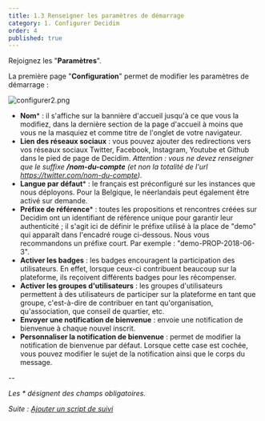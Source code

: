 ```yaml
---
title: 1.3 Renseigner les paramètres de démarrage
category: 1. Configurer Decidim
order: 4
published: true
---
```

Rejoignez les "**Paramètres**".

La première page "**Configuration**" permet de modifier les paramètres de démarrage :

![configurer2.png]({{site.baseurl}}/images/configurer2.png)

* **Nom*** : il s'affiche sur la bannière d'accueil jusqu'à ce que vous la modifiez, dans la dernière section de la page d'accueil à moins que vous ne la masquiez et comme titre de l'onglet de votre navigateur.
* **Lien des réseaux sociaux** : vous pouvez ajouter des redirections vers vos réseaux sociaux Twitter, Facebook, Instagram, Youtube et Github dans le pied de page de Decidim. *Attention : vous ne devez renseigner que le suffixe **/nom-du-compte** (et non la totalité de l'url https://twitter.com/nom-du-compte).*
* **Langue par défaut*** : le français est préconfiguré sur les instances que nous déployons. Pour la Belgique, le néerlandais peut également être activé sur demande.
* **Préfixe de référence*** : toutes les propositions et rencontres créées sur Decidim ont un identifiant de référence unique pour garantir leur authenticité ; il s'agit ici de définir le préfixe utilisé à la place de "demo" qui apparaît dans l'encadré rouge ci-dessous. Nous vous recommandons un préfixe court. Par exemple : "demo-PROP-2018-06-3". 
* **Activer les badges** : les badges encouragent la participation des utilisateurs. En effet, lorsque ceux-ci contribuent beaucoup sur la plateforme, ils reçoivent différents badges pour les récompenser. 
* **Activer les groupes d'utilisateurs** : les groupes d'utilisateurs permettent à des utilisateurs de participer sur la plateforme en tant que groupe, c'est-à-dire de contribuer en tant qu'organisation, qu'association, que conseil de quartier, etc. 
* **Envoyer une notification de bienvenue** : envoie une notification de bienvenue à chaque nouvel inscrit.
* **Personnaliser la notification de bienvenue** : permet de modifier la notification de bienvenue par défaut. Lorsque cette case est cochée, vous pouvez modifier le sujet de la notification ainsi que le corps du message. 

--

*Les * désignent des champs obligatoires.*

*Suite : [Ajouter un script de suivi]({{site.baseurl}}/1-configurer-decidim/3-Ajouter-un-script-de-suivi/)*
